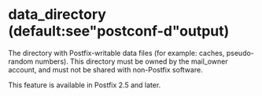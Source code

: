 # data_directory (default:see"postconf-d"output) 

 The directory with Postfix-writable data files (for example:
caches, pseudo-random numbers).  This directory must be owned by
the mail_owner account, and must not be shared with non-Postfix
software.  

 This feature is available in Postfix 2.5 and later. 


